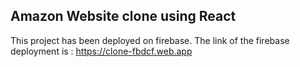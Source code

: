 ## Amazon Website clone using React

This project has been deployed on firebase. The link of the firebase deployment is :  https://clone-fbdcf.web.app
